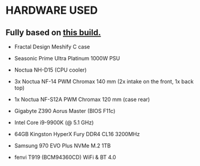 # HARDWARE USED
## Fully based on [this build.](https://infinitediaries.net/my-2020-hackintosh-hardware-spec/)

- Fractal Design Meshify C case
- Seasonic Prime Ultra Platinum 1000W PSU
- Noctua NH-D15 (CPU cooler)
- 3x Noctua NF-14 PWM Chromax 140 mm (2x intake on the front, 1x back top)
- 1x Noctua NF-S12A PWM Chromax 120 mm (case rear)

- Gigabyte Z390 Aorus Master (BIOS F11c)
- Intel Core i9-9900K (@ 5.1 GHz)
- 64GB Kingston HyperX Fury DDR4 CL16 3200MHz
- Samsung 970 EVO Plus NVMe M.2 1TB
- fenvi T919 (BCM94360CD) WiFi & BT 4.0
